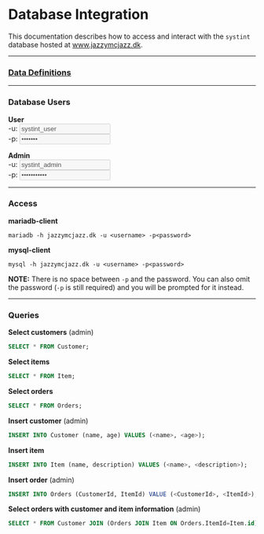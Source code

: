 Database Integration
=======

This documentation describes how to access and interact with the `systint` database hosted at www.jazzymcjazz.dk. 

***
### <a href="/schema">Data Definitions</a>
***

### **Database Users**

**User**<br>
-u: <input type="text" disabled value="systint_user"><br>
-p: <input type="password" disabled value="ez4ence">

**Admin**<br>
-u: <input type="text" disabled value="systint_admin"><br>
-p: <input type="password" disabled value="ez4astralis">

***

### **Access**

**mariadb-client**
```shell
mariadb -h jazzymcjazz.dk -u <username> -p<password>
```

**mysql-client**
```shell
mysql -h jazzymcjazz.dk -u <username> -p<password>
```

**NOTE:** There is no space between `-p` and the password. You can also omit the password (`-p` is still required) and you will be prompted for it instead.

***

### **Queries**

**Select customers** (admin)
```sql
SELECT * FROM Customer;
```

**Select items**
```sql
SELECT * FROM Item;
```

**Select orders**
```sql
SELECT * FROM Orders;
```

**Insert customer** (admin)
```sql
INSERT INTO Customer (name, age) VALUES (<name>, <age>);
```

**Insert item**
```sql
INSERT INTO Item (name, description) VALUES (<name>, <description>);
```

**Insert order** (admin)
```sql
INSERT INTO Orders (CustomerId, ItemId) VALUE (<CustomerId>, <ItemId>);
```

**Select  orders with customer and item information** (admin)
```sql
SELECT * FROM Customer JOIN (Orders JOIN Item ON Orders.ItemId=Item.id) ON Orders.CustomerId=Customer.id;
```
